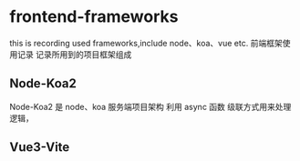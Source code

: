 # frontend-frameworks
this is recording used frameworks,include node、koa、vue etc.
前端框架使用记录
记录所用到的项目框架组成

## Node-Koa2
Node-Koa2 是 node、koa 服务端项目架构
利用 async 函数 级联方式用来处理逻辑，

## Vue3-Vite

